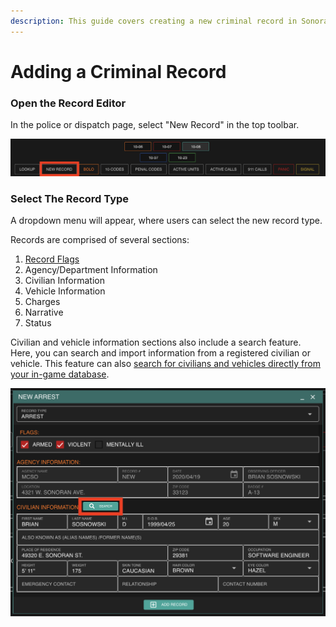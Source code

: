 ```yaml
---
description: This guide covers creating a new criminal record in Sonoran CAD.
---
```


# Adding a Criminal Record

### Open the Record Editor

In the police or dispatch page, select "New Record" in the top toolbar.

![Sonoran CAD&apos;s &quot;New Record&quot; button](../../.gitbook/assets/screen-shot-2020-04-19-at-2.26.59-am.png)

### Select The Record Type

A dropdown menu will appear, where users can select the new record type.

Records are comprised of several sections:

1. [Record Flags](../customization/custom-record-flag-types.md)
2. Agency/Department Information
3. Civilian Information
4. Vehicle Information
5. Charges
6. Narrative
7. Status

Civilian and vehicle information sections also include a search feature. Here, you can search and import information from a registered civilian or vehicle. This feature can also [search for civilians and vehicles directly from your in-game database]().

![Sonoran CAD&apos;s record information search feature](../../.gitbook/assets/screen-shot-2020-04-19-at-2.30.10-am.png)



